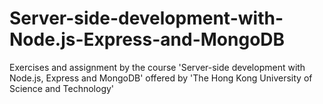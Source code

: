 # Server-side-development-with-Node.js-Express-and-MongoDB
Exercises and assignment by the course 'Server-side development with Node.js, Express and MongoDB' offered by 'The Hong Kong University of Science and Technology'
